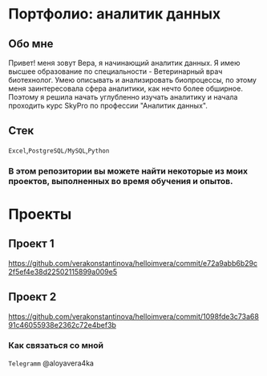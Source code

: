 # Портфолио: аналитик данных

## Обо мне 

Привет! меня зовут Вера, я начинающий аналитик данных.
Я имею высшее образование по специальности - Ветеринарный врач биотехнолог.
Умею описывать и анализировать биопроцессы, по этому меня заинтересовала сфера аналитики, как нечто более обширное.
Поэтому я решила начать углубленно изучать аналитику и начала проходить курс  SkyPro по профессии "Аналитик данных".


## Стек
``Excel``,``PostgreSQL/MySQL``,``Python ``

### В этом репозитории вы можете найти некоторые из моих проектов, выполненных во время обучения и опытов.

# Проекты 

## Проект 1 
https://github.com/verakonstantinova/helloimvera/commit/e72a9abb6b29c2f5ef4e38d22502115899a009e5

## Проект 2
https://github.com/verakonstantinova/helloimvera/commit/1098fde3c73a6891c46055938e2362c72e4bef3b

### Как связаться со мной 
```Telegramm``` @aloyavera4ka
